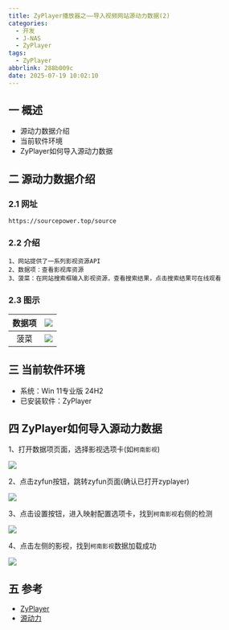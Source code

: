 ```yaml
---
title: ZyPlayer播放器之——导入视频网站源动力数据(2)
categories:
  - 开发
  - J-NAS
  - ZyPlayer
tags:
  - ZyPlayer
abbrlink: 288b009c
date: 2025-07-19 10:02:10
---
```

## 一 概述

* 源动力数据介绍
* 当前软件环境
* ZyPlayer如何导入源动力数据

<!--more-->

## 二 源动力数据介绍

### 2.1 网址

```
https://sourcepower.top/source
```

### 2.2 介绍

```
1、网站提供了一系列影视资源API
2、数据项：查看影视库资源
3、菠菜：在网站搜索框输入影视资源，查看搜索结果，点击搜索结果可在线观看
```

### 2.3 图示

| 数据项 | ![][1] |
| :----: | :----: |
|  菠菜  | ![][2] |

## 三 当前软件环境

* 系统：Win 11专业版 24H2
* 已安装软件：ZyPlayer

## 四 ZyPlayer如何导入源动力数据

1、打开数据项页面，选择影视选项卡(如`柯南影视`)

![][1]

2、点击zyfun按钮，跳转zyfun页面(确认已打开zyplayer)

![][3]

3、点击设置按钮，进入映射配置选项卡，找到`柯南影视`右侧的检测

![][4]

4、点击左侧的影视，找到`柯南影视`数据加载成功

![][5]

## 五 参考

* [ZyPlayer](https://zy.catni.cn/)
* [源动力](https://sourcepower.top/index)



[1]:https://cdn.jsdelivr.net/gh/PGzxc/CDN/blog-nas/zyplayer-2-data-view-1.png
[2]:https://cdn.jsdelivr.net/gh/PGzxc/CDN/blog-nas/zyplayer-2-bocai-view-2.png
[3]:https://cdn.jsdelivr.net/gh/PGzxc/CDN/blog-nas/zyplayer-2-open-soft-3.png
[4]:https://cdn.jsdelivr.net/gh/PGzxc/CDN/blog-nas/zyplayer-2-tv-config-4.png
[5]:https://cdn.jsdelivr.net/gh/PGzxc/CDN/blog-nas/zyplayer-2-player-data-5.png
